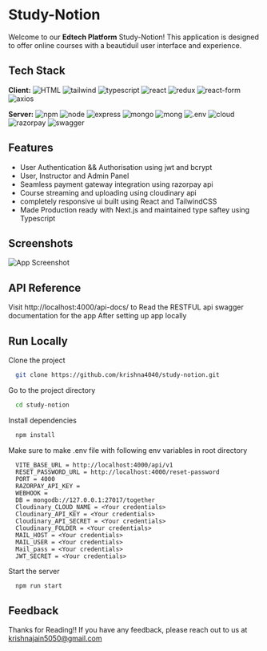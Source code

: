# Study-Notion

Welcome to our **Edtech Platform** Study-Notion! This application is designed to offer online courses with a beautiduil user interface and experience.


## Tech Stack

**Client:** 
![HTML](https://img.shields.io/badge/HTML5-E34F26.svg?style=for-the-badge&logo=HTML5&logoColor=white)
![tailwind](https://img.shields.io/badge/Tailwind%20CSS-06B6D4.svg?style=for-the-badge&logo=Tailwind-CSS&logoColor=white)
![typescript](https://img.shields.io/badge/TypeScript-3178C6.svg?style=for-the-badge&logo=TypeScript&logoColor=white)
![react](https://img.shields.io/badge/React-61DAFB.svg?style=for-the-badge&logo=React&logoColor=black)
![redux](https://img.shields.io/badge/Redux-764ABC.svg?style=for-the-badge&logo=Redux&logoColor=white)
![react-form](https://img.shields.io/badge/React%20Hook%20Form-EC5990.svg?style=for-the-badge&logo=React-Hook-Form&logoColor=white)
![axios](https://img.shields.io/badge/Axios-5A29E4.svg?style=for-the-badge&logo=Axios&logoColor=white)

**Server:** 
![npm](https://img.shields.io/badge/npm-CB3837.svg?style=for-the-badge&logo=npm&logoColor=white)
![node](https://img.shields.io/badge/tsnode-3178C6.svg?style=for-the-badge&logo=ts-node&logoColor=white)
![express](https://img.shields.io/badge/Express-000000.svg?style=for-the-badge&logo=Express&logoColor=white)
![mongo](https://img.shields.io/badge/MongoDB-47A248.svg?style=for-the-badge&logo=MongoDB&logoColor=white)
![mong](https://img.shields.io/badge/Mongoose-880000.svg?style=for-the-badge&logo=Mongoose&logoColor=white)
![.env](https://img.shields.io/badge/.ENV-ECD53F.svg?style=for-the-badge&logo=dotenv&logoColor=black)
![cloud](https://img.shields.io/badge/Cloudinary-3448C5.svg?style=for-the-badge&logo=Cloudinary&logoColor=white)
![razorpay](https://img.shields.io/badge/Razorpay-0C2451.svg?style=for-the-badge&logo=Razorpay&logoColor=white)
![swagger](https://img.shields.io/badge/Swagger-85EA2D.svg?style=for-the-badge&logo=Swagger&logoColor=black)

## Features

- User Authentication && Authorisation using jwt and bcrypt
- User, Instructor and Admin Panel
- Seamless payment gateway integration using razorpay api
- Course streaming and uploading using cloudinary api
- completely responsive ui built using React and TailwindCSS
- Made Production ready with Next.js and maintained type saftey using Typescript
## Screenshots

![App Screenshot](https://via.placeholder.com/468x300?text=App+Screenshot+Here)


## API Reference

Visit http://localhost:4000/api-docs/ to Read the RESTFUL api swagger documentation for the app After setting up app locally
## Run Locally

Clone the project

```bash
  git clone https://github.com/krishna4040/study-notion.git
```

Go to the project directory

```bash
  cd study-notion
```

Install dependencies

```bash
  npm install
```

Make sure to make .env file with following env variables in root directory

```
  VITE_BASE_URL = http://localhost:4000/api/v1
  RESET_PASSWORD_URL = http://localhost:4000/reset-password
  PORT = 4000
  RAZORPAY_API_KEY =
  WEBHOOK =  
  DB = mongodb://127.0.0.1:27017/together
  Cloudinary_CLOUD_NAME = <Your credentials>
  Cloudinary_API_KEY = <Your credentials>
  Cloudinary_API_SECRET = <Your credentials>
  Cloudinary_FOLDER = <Your credentials>
  MAIL_HOST = <Your credentials>
  MAIL_USER = <Your credentials>
  Mail_pass = <Your credentials>
  JWT_SECRET = <Your credentials>
```

Start the server

```bash
  npm run start
```


## Feedback

Thanks for Reading!! If you have any feedback, please reach out to us at krishnajain5050@gmail.com